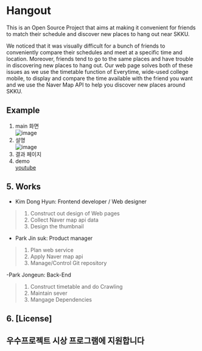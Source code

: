# Hangout
This is an Open Source Project that aims at making it convenient for friends to match their schedule and discover new places to hang out near SKKU.

We noticed that it was visually difficult for a bunch of friends to conveniently compare their schedules and meet at a specific time and location. Moreover, friends tend to go to the same places and have trouble in discovering new places to hang out. Our web page solves both of these issues as we use the timetable function of Everytime, wide-used college mobile, to display and compare the time available with the friend you want and we use the Naver Map API to help you discover new places around SKKU.


## Example
1. main 화면  
![image](https://user-images.githubusercontent.com/50107564/143673854-a6acac04-841e-4d2f-976d-6d71f0b243ed.png)
2. 설명  
![image](https://user-images.githubusercontent.com/50107564/143673927-b87c9827-a228-43d4-b375-bfa38fb7a18f.png)
3. 결과 페이지  
4. demo  
[youtube]([https://youtu.be/M84WRA6555E](https://youtu.be/IFPoISu1zbA))  



## 5. Works

- Kim Dong Hyun: Frontend developer / Web designer

> 1. Construct out design of Web pages
> 2. Collect Naver map api data
> 3. Design the thumbnail

- Park Jin suk: Product manager

> 1. Plan web service
> 2. Apply Naver map api
> 3. Manage/Control Git repository

-Park Jongeun: Back-End

> 1.  Construct timetable and do Crawling
> 2.  Maintain sever
> 3.  Mangage Dependencies

## 6. [License]


## 우수프로젝트 시상 프로그램에 지원합니다
